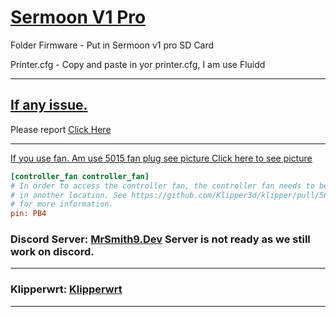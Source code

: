 # <ins>Sermoon V1 Pro</ins>

 
Folder Firmware - Put in Sermoon v1 pro SD Card

Printer.cfg - Copy and paste in yor printer.cfg, I am use Fluidd 

  ---------------------------------------------------------------------------------

## <ins>If any issue.</ins>
Please report [Click Here](https://github.com/MrSmith9/Sermoonv1proklipper/issues)

  ---------------------------------------------------------------------------------
<ins>If you use fan. Am use 5015 fan plug see picture [Click here to see picture](https://user-images.githubusercontent.com/7941237/176997205-250d62d5-af9c-4f60-8fb9-85a33f329b3f.jpg)</ins>
```cfg
[controller_fan controller_fan]
# In order to access the controller fan, the controller fan needs to be plugged
# in another location. See https://github.com/Klipper3d/klipper/pull/5621
# for more information.
pin: PB4
```

 ### Discord Server: [MrSmith9.Dev](https://discord.gg/K5EnYdtjbS) Server is not ready as we still work on discord. 

  ---------------------------------------------------------------------------------

### Klipperwrt: [Klipperwrt](https://github.com/ihrapsa/KlipperWrt)


   ---------------------------------------------------------------------------------